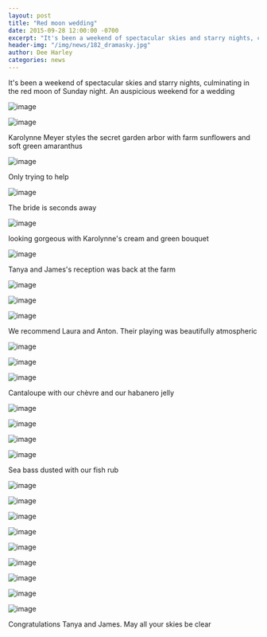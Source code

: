 ```yaml
---
layout: post
title: "Red moon wedding"
date: 2015-09-28 12:00:00 -0700
excerpt: "It's been a weekend of spectacular skies and starry nights, culminating in the red moon of Sunday night. ..."
header-img: "/img/news/182_dramasky.jpg"
author: Dee Harley
categories: news
---
```

It's been a weekend of spectacular skies and starry nights,
culminating in the red moon of Sunday night. An auspicious weekend for
a wedding

![image](/img/news/182_sunflowerdetail.jpg)

![image](/img/news/182_arbor.jpg)

Karolynne Meyer styles the secret garden arbor with farm sunflowers
and soft green amaranthus

![image](/img/news/182_arbor2.jpg)

Only trying to help

![image](/img/news/182_late.jpg)

The bride is seconds away

![image](/img/news/182_bridearrives.jpg)

looking gorgeous with Karolynne's cream and green bouquet

![image](/img/news/182_bride.jpg)

Tanya and James's reception was back at the farm

![image](/img/news/182_guestsgoats.jpg)

![image](/img/news/182_hug.jpg)

![image](/img/news/182_laura&anton.jpg)

We recommend Laura and Anton. Their playing was beautifully
atmospheric

![image](/img/news/182_david.jpg)

![image](/img/news/182_sausage.jpg)

![image](/img/news/182_melon.jpg)

Cantaloupe with our chèvre and our habanero jelly

![image](/img/news/182_tabledetail.jpg)

![image](/img/news/182_table2.jpg)

![image](/img/news/182_plates.jpg)

![image](/img/news/182_seabass.jpg)

Sea bass dusted with our fish rub

![image](/img/news/182_giftbags.jpg)

![image](/img/news/182_barnview.jpg)

![image](/img/news/182_bridebarn2.jpg)

![image](/img/news/182_friendslaugh.jpg)

![image](/img/news/182_bridelaugh.jpg)

![image](/img/news/182_withgoats.jpg)

![image](/img/news/182_bridewithgoat2.jpg)

![image](/img/news/182_bridewithgoat.jpg)

![image](/img/news/182_couple.jpg)

Congratulations Tanya and James. May all your skies be clear

